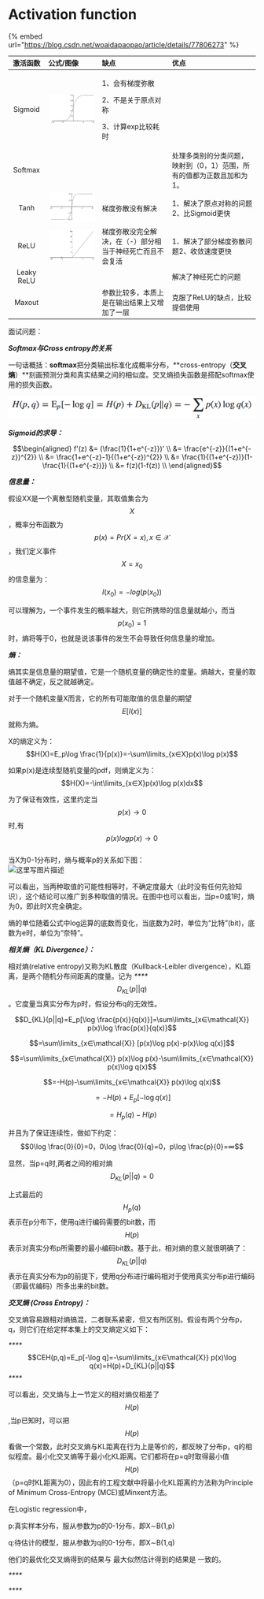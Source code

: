 # Activation function

{% embed url="https://blog.csdn.net/woaidapaopao/article/details/77806273" %}

<table>
  <thead>
    <tr>
      <th style="text-align:center">&#x6FC0;&#x6D3B;&#x51FD;&#x6570;</th>
      <th style="text-align:left">&#x516C;&#x5F0F;/&#x56FE;&#x50CF;</th>
      <th style="text-align:left">&#x7F3A;&#x70B9;</th>
      <th style="text-align:left">&#x4F18;&#x70B9;</th>
    </tr>
  </thead>
  <tbody>
    <tr>
      <td style="text-align:center">Sigmoid</td>
      <td style="text-align:left">
        <p></p>
        <p></p>
        <p>
          <img src="../../.gitbook/assets/image (24).png" alt/>
        </p>
      </td>
      <td style="text-align:left">
        <p>1&#x3001;&#x4F1A;&#x6709;&#x68AF;&#x5EA6;&#x5F25;&#x6563;</p>
        <p></p>
        <p>2&#x3001;&#x4E0D;&#x662F;&#x5173;&#x4E8E;&#x539F;&#x70B9;&#x5BF9;&#x79F0;</p>
        <p></p>
        <p>3&#x3001;&#x8BA1;&#x7B97;exp&#x6BD4;&#x8F83;&#x8017;&#x65F6;</p>
      </td>
      <td style="text-align:left"></td>
    </tr>
    <tr>
      <td style="text-align:center">Softmax</td>
      <td style="text-align:left"></td>
      <td style="text-align:left"></td>
      <td style="text-align:left">&#x5904;&#x7406;&#x591A;&#x7C7B;&#x522B;&#x7684;&#x5206;&#x7C7B;&#x95EE;&#x9898;&#xFF0C;&#x6620;&#x5C04;&#x5230;&#xFF08;0&#xFF0C;1&#xFF09;&#x8303;&#x56F4;&#xFF0C;&#x6240;&#x6709;&#x7684;&#x503C;&#x90FD;&#x4E3A;&#x6B63;&#x6570;&#x4E14;&#x52A0;&#x548C;&#x4E3A;1&#x3002;</td>
    </tr>
    <tr>
      <td style="text-align:center">Tanh</td>
      <td style="text-align:left">
        <img src="../../.gitbook/assets/tanh.jpg" alt/>
      </td>
      <td style="text-align:left">&#x68AF;&#x5EA6;&#x5F25;&#x6563;&#x6CA1;&#x6709;&#x89E3;&#x51B3;</td>
      <td
      style="text-align:left">1&#x3001;&#x89E3;&#x51B3;&#x4E86;&#x539F;&#x70B9;&#x5BF9;&#x79F0;&#x7684;&#x95EE;&#x9898;2&#x3001;&#x6BD4;Sigmoid&#x66F4;&#x5FEB;</td>
    </tr>
    <tr>
      <td style="text-align:center">ReLU</td>
      <td style="text-align:left">
        <img src="../../.gitbook/assets/relu.jpg" alt/>
      </td>
      <td style="text-align:left">&#x68AF;&#x5EA6;&#x5F25;&#x6563;&#x6CA1;&#x5B8C;&#x5168;&#x89E3;&#x51B3;&#xFF0C;&#x5728;&#xFF08;-&#xFF09;&#x90E8;&#x5206;&#x76F8;&#x5F53;&#x4E8E;&#x795E;&#x7ECF;&#x6B7B;&#x4EA1;&#x800C;&#x4E14;&#x4E0D;&#x4F1A;&#x590D;&#x6D3B;</td>
      <td
      style="text-align:left">1&#x3001;&#x89E3;&#x51B3;&#x4E86;&#x90E8;&#x5206;&#x68AF;&#x5EA6;&#x5F25;&#x6563;&#x95EE;&#x9898;2&#x3001;&#x6536;&#x655B;&#x901F;&#x5EA6;&#x66F4;&#x5FEB;</td>
    </tr>
    <tr>
      <td style="text-align:center">Leaky ReLU</td>
      <td style="text-align:left"></td>
      <td style="text-align:left"></td>
      <td style="text-align:left">&#x89E3;&#x51B3;&#x4E86;&#x795E;&#x7ECF;&#x6B7B;&#x4EA1;&#x7684;&#x95EE;&#x9898;</td>
    </tr>
    <tr>
      <td style="text-align:center">Maxout</td>
      <td style="text-align:left"></td>
      <td style="text-align:left">&#x53C2;&#x6570;&#x6BD4;&#x8F83;&#x591A;&#xFF0C;&#x672C;&#x8D28;&#x4E0A;&#x662F;&#x5728;&#x8F93;&#x51FA;&#x7ED3;&#x679C;&#x4E0A;&#x53C8;&#x589E;&#x52A0;&#x4E86;&#x4E00;&#x5C42;</td>
      <td
      style="text-align:left">&#x514B;&#x670D;&#x4E86;ReLU&#x7684;&#x7F3A;&#x70B9;&#xFF0C;&#x6BD4;&#x8F83;&#x63D0;&#x5021;&#x4F7F;&#x7528;</td>
    </tr>
  </tbody>
</table>

面试问题：

_**Softmax与Cross entropy的关系**_

 一句话概括：**softmax**把分类输出标准化成概率分布，**cross-entropy（**交叉熵**）**刻画预测分类和真实结果之间的相似度。交叉熵损失函数是搭配softmax使用的损失函数。

![Cross Entropy](../../.gitbook/assets/image%20%2811%29.png)

_**Sigmoid的求导：**_

$$\begin{aligned} f'(z) &= (\frac{1}{1+e^{-z}})'  \\ &= \frac{e^{-z}}{(1+e^{-z})^{2}}  \\ &= \frac{1+e^{-z}-1}{(1+e^{-z})^{2}}   \\ &= \frac{1}{(1+e^{-z})}(1-\frac{1}{(1+e^{-z})})  \\ &= f(z)(1-f(z)) \\ \end{aligned}$$ 



_**信息量：**_

假设XX是一个离散型随机变量，其取值集合为 $$X$$ ，概率分布函数为 $$p(x)=Pr(X=x),x∈\mathcal{X}$$ ，我们定义事件 $$X = x_{0}$$ 的信息量为：$$I(x_0)=-log(p(x_0))$$ 

可以理解为，一个事件发生的概率越大，则它所携带的信息量就越小，而当 $$p(x_{0})=1$$ 时，熵将等于0，也就是说该事件的发生不会导致任何信息量的增加。



_**熵：**_

熵其实是信息量的期望值，它是一个随机变量的确定性的度量。熵越大，变量的取值越不确定，反之就越确定。

对于一个随机变量X而言，它的所有可能取值的信息量的期望 $$E[I(x)]$$ 就称为熵。 

X的熵定义为：$$H(X)=E_p\log \frac{1}{p(x)}=-\sum\limits_{x∈X}p(x)\log p(x)$$

如果p\(x\)是连续型随机变量的pdf，则熵定义为： $$H(X)=-\int\limits_{x∈X}p(x)\log p(x)dx$$ 

 为了保证有效性，这里约定当 $$p(x)→0$$ 时,有 $$p(x)logp(x)→0 $$   
当X为0-1分布时，熵与概率p的关系如下图：   
![&#x8FD9;&#x91CC;&#x5199;&#x56FE;&#x7247;&#x63CF;&#x8FF0;](https://img-blog.csdn.net/20160302180818189)

可以看出，当两种取值的可能性相等时，不确定度最大（此时没有任何先验知识），这个结论可以推广到多种取值的情况。在图中也可以看出，当p=0或1时，熵为0，即此时X完全确定。

熵的单位随着公式中log运算的底数而变化，当底数为2时，单位为“比特”\(bit\)，底数为e时，单位为“奈特”。



_**相关熵（KL Divergence）：**_

相对熵\(relative entropy\)又称为KL散度（Kullback-Leibler divergence），KL距离，是两个随机分布间距离的度量。记为 _****_$$D_{KL}(p||q)$$ 。它度量当真实分布为p时，假设分布q的无效性。

$$D_{KL}(p||q)=E_p[\log \frac{p(x)}{q(x)}]=\sum\limits_{x∈\mathcal{X}} p(x)\log \frac{p(x)}{q(x)}$$ 

$$=\sum\limits_{x∈\mathcal{X}} [p(x)\log p(x)-p(x)\log q(x)]$$ 

$$=\sum\limits_{x∈\mathcal{X}} p(x)\log p(x)-\sum\limits_{x∈\mathcal{X}} p(x)\log q(x)$$ 

$$=-H(p)-\sum\limits_{x∈\mathcal{X}} p(x)\log q(x)$$ 

$$=-H(p)+E_p[-\log q(x)]$$ 

$$=H_p(q)-H(p)$$ 

并且为了保证连续性，做如下约定： $$0\log \frac{0}{0}=0，0\log \frac{0}{q}=0，p\log \frac{p}{0}=∞$$ 

显然，当p=q时,两者之间的相对熵 $$D_{KL}(p||q)=0$$ 

上式最后的 $$H_p(q)$$ 表示在p分布下，使用q进行编码需要的bit数，而 $$H(p)$$ 表示对真实分布p所需要的最小编码bit数。基于此，相对熵的意义就很明确了： $$D_{KL}(p||q)$$ 表示在真实分布为p的前提下，使用q分布进行编码相对于使用真实分布p进行编码（即最优编码）所多出来的bit数。



_**交叉熵 \(Cross Entropy\)：**_

交叉熵容易跟相对熵搞混，二者联系紧密，但又有所区别。假设有两个分布p，q，则它们在给定样本集上的交叉熵定义如下：

_\*\*\*\*_$$CEH(p,q)=E_p[-\log q]=-\sum\limits_{x∈\mathcal{X}} p(x)\log q(x)=H(p)+D_{KL}(p||q)$$ _****_

可以看出，交叉熵与上一节定义的相对熵仅相差了 $$H(p)$$ ,当p已知时，可以把 $$H(p)$$ 看做一个常数，此时交叉熵与KL距离在行为上是等价的，都反映了分布p，q的相似程度。最小化交叉熵等于最小化KL距离。它们都将在p=q时取得最小值 $$H(p)$$ （p=q时KL距离为0），因此有的工程文献中将最小化KL距离的方法称为Principle of Minimum Cross-Entropy \(MCE\)或Minxent方法。

在Logistic regression中，

p:真实样本分布，服从参数为p的0-1分布，即X∼B\(1,p\) 

q:待估计的模型，服从参数为q的0-1分布，即X∼B\(1,q\)

他们的最优化交叉熵得到的结果与 最大似然估计得到的结果是 一致的。

_\*\*\*\*_

_\*\*\*\*_

